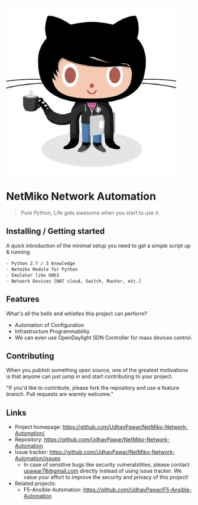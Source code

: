 ![Logo of the project](https://github.com/UdhavPawar/NetMiko-Network-Automation/blob/master/Professortocat.png)

# NetMiko Network Automation
> Pure Python, Life gets awesome when you start to use it.

## Installing / Getting started

A quick introduction of the minimal setup you need to get a simple script up &
running.

```shell
- Python 2.7 / 3 knowledge
- Netmiko Module for Python
- Emulator like GNS3
- Network Devices [NAT cloud, Switch, Router, etc.]
```

## Features

What's all the bells and whistles this project can perform?
* Automation of Configuration
* Infrastructure Programmability
* We can even use OpenDaylight SDN Controller for mass devices control.


## Contributing

When you publish something open source, one of the greatest motivations is that
anyone can just jump in and start contributing to your project.

"If you'd like to contribute, please fork the repository and use a feature
branch. Pull requests are warmly welcome."

## Links

- Project homepage: https://github.com/UdhavPawar/NetMiko-Network-Automation/
- Repository: https://github.com/UdhavPawar/NetMiko-Network-Automation
- Issue tracker: https://github.com/UdhavPawar/NetMiko-Network-Automation/issues
  - In case of sensitive bugs like security vulnerabilities, please contact
    upawar78@gmail.com directly instead of using issue tracker. We value your effort to improve the security and privacy of this project!
- Related projects:
  - F5-Ansible-Automation: https://github.com/UdhavPawar/F5-Ansible-Automation

